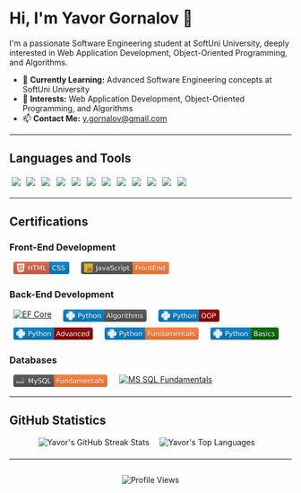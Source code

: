 # Hi, I'm Yavor Gornalov 👋

I'm a passionate Software Engineering student at SoftUni University, deeply interested in Web Application Development, Object-Oriented Programming, and Algorithms. 

- 🌱 **Currently Learning:** Advanced Software Engineering concepts at SoftUni University
- 🔭 **Interests:** Web Application Development, Object-Oriented Programming, and Algorithms
- 📫 **Contact Me:** y.gornalov@gmail.com

---

## Languages and Tools

<div>
  <img style="display: inline-block; margin:0.25em;" src="https://skillicons.dev/icons?i=cs">
  <img style="display: inline-block; margin:0.25em;" src="https://skillicons.dev/icons?i=dotnet">
  <img style="display: inline-block; margin:0.25em;" src="https://skillicons.dev/icons?i=py">
  <img style="display: inline-block; margin:0.25em;" src="https://skillicons.dev/icons?i=js">
  <img style="display: inline-block; margin:0.25em;" src="https://skillicons.dev/icons?i=html">
  <img style="display: inline-block; margin:0.25em;" src="https://skillicons.dev/icons?i=css">
  <img style="display: inline-block; margin:0.25em;" src="https://skillicons.dev/icons?i=mysql">
  <img style="display: inline-block; margin:0.25em;" src="https://skillicons.dev/icons?i=postgres">
  <img style="display: inline-block; margin:0.25em;" src="https://skillicons.dev/icons?i=visualstudio">
  <img style="display: inline-block; margin:0.25em;" src="https://skillicons.dev/icons?i=pycharm">
  <img style="display: inline-block; margin:0.25em;" src="https://skillicons.dev/icons?i=vscode">
  <img style="display: inline-block; margin:0.25em;" src="https://skillicons.dev/icons?i=github">
</div>

---

## Certifications

### Front-End Development
<div style="display: flex; flex-wrap: wrap; gap: 0.5em;">
  <a href="./certificates/html_css_cert.jpeg"><img src="./badges/html_css_badge.svg" alt="HTML & CSS" height="22px" style="margin: 0 0.5em;"></a>
  <a href="./certificates/js_front_end_cert.jpeg"><img src="./badges/js_front_end_badge.svg" alt="JavaScript Front-End" height="22px" style="margin: 0 0.5em;"></a>
</div>

### Back-End Development
<div style="display: flex; flex-wrap: wrap; gap: 0.5em;">
<!-- https://img.shields.io/badge/EF%20Core-Advanced-darkred?labelColor=darkgreen&logoColor=white&style=flat&logo=.net -->
  <a href="./certificates/csharp_ef_core.jpeg"><img src="https://img.shields.io/badge/EF%20Core-Advanced-darkred?labelColor=darkgreen&logoColor=white&style=flat&logo=.net" alt="EF Core" height="22px" style="margin: 0 0.5em;"></a>
  <a href="./certificates/python_algorithms_cert.jpeg"><img src="./badges/python_algorithms_badge.svg" alt="Algorithms" height="22px" style="margin: 0 0.5em;"></a>
  <a href="./certificates/python_oop_cert.jpeg"><img src="./badges/python_oop_badge.svg" alt="Python OOP" height="22px" style="margin: 0 0.5em;"></a>
  <a href="./certificates/python_advanced_cert.jpeg"><img src="./badges/python_advanced_badge.svg" alt="Python Advanced" height="22px" style="margin: 0 0.5em;"></a>
  <a href="./certificates/python_fundamentals_cert.jpeg"><img src="./badges/python_fundamentals_badge.svg" alt="Python Fundamentals" height="22px" style="margin: 0 0.5em;"></a>
  <a href="./certificates/python_basics_cert.jpeg"><img src="./badges/python_basics_badge.svg" alt="Python Basics" height="22px" style="margin: 0 0.5em;"></a>
</div>

### Databases
<div style="display: flex; flex-wrap: wrap; gap: 0.5em;">
  <a href="./certificates/mysql_fundamentals_cert.jpeg"><img src="./badges/mysql_fundamentals_badge.svg" alt="MySQL Fundamentals" height="22px" style="margin: 0 0.5em;"></a>
  <a href="./certificates/mssql_fundamentals_cert.jpeg"><img src="https://img.shields.io/badge/MS%20SQL-Fundamentals-orange?logo=microsoftsqlserver&labelColor=darkgreen&logoColor=white&style=flat" alt="MS SQL Fundamentals" height="22px" style="margin: 0 0.5em;"></a>
</div>

---

## GitHub Statistics

<div align="center">
  <img height="180" src="https://streak-stats.demolab.com?user=yavor-gornalov&theme=dark&border_radius=4.4&background=45%2C09131B%2C09131B&border=0C1A25" alt="Yavor's GitHub Streak Stats" style="padding-right: 1em; padding-bottom: 0.5em;">
  <img height="180" src="https://github-readme-stats-git-masterrstaa-rickstaa.vercel.app/api/top-langs/?username=yavor-gornalov&layout=compact&hide_border=false&title_color=ff652f&icon_color=FFE400&bg_color=09131B&text_color=ffffff&border_color=0c1a25" alt="Yavor's Top Languages" style="padding-right: 1em; padding-bottom: 0.5em;">
</div>

---

<div align="center">
  <img src="https://komarev.com/ghpvc/?username=yavor-gornalov&style=flat-square" alt="Profile Views" style="padding-top: 1em; padding-bottom: 1em;">
</div>
